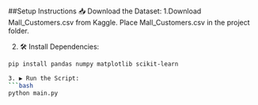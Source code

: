 ##Setup Instructions
📥 Download the Dataset:
1.Download Mall_Customers.csv from Kaggle.
Place Mall_Customers.csv in the project folder.

2. 🛠️ Install Dependencies:
```bash
pip install pandas numpy matplotlib scikit-learn

3. ▶️ Run the Script:
```bash
python main.py
